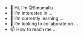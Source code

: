 - 👋 Hi, I’m @Sinumallu
- 👀 I’m interested in ...
- 🌱 I’m currently learning ...
- 💞️ I’m looking to collaborate on ...
- 📫 How to reach me ...

<!---
Sinumallu/Sinumallu is a ✨ special ✨ repository because its `README.md` (this file) appears on your GitHub profile.
You can click the Preview link to take a look at your changes.
--->
